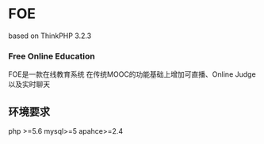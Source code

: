 # FOE
based on ThinkPHP 3.2.3 
### Free Online Education 
FOE是一款在线教育系统 在传统MOOC的功能基础上增加可直播、Online Judge 以及实时聊天

## 环境要求
php >=5.6 mysql>=5 apahce>=2.4
